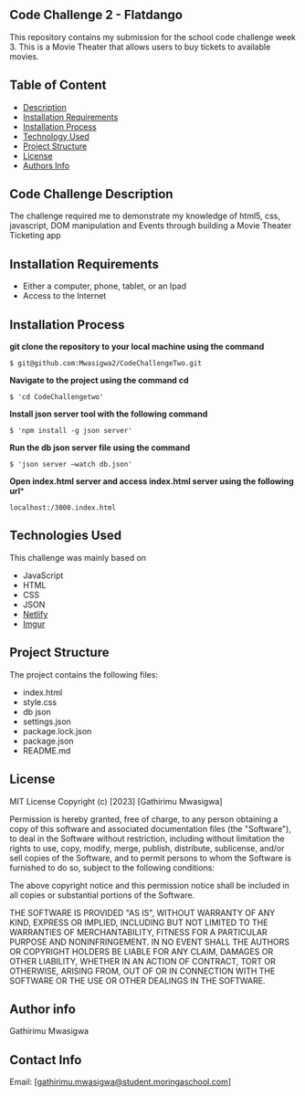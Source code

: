 ## Code Challenge 2 - Flatdango
This repository contains my submission for the school code challenge week 3.
This is a Movie Theater that allows users to buy tickets to available movies.

## Table of Content
- [Description](https://github.com/Mwasigwa2/codechallengethree#code-challenge-description)
- [Installation Requirements](https://github.com/Mwasigwa2/codechallengethree#installation-requirements)
- [Installation Process](https://github.com/Mwasigwa2/codechallengethree#installation-process)
- [Technology Used](https://github.com/Mwasigwa2/codechallengethree#author-info)
- [Project Structure](https://github.com/Mwasigwa2/codechallengethree#project-structure)
- [License](https://github.com/Mwasigwa2/codechallengethree#license)
- [Authors Info](https://github.com/Mwasigwa2/codechallengethree#author-info)

## Code Challenge Description
The challenge required me to demonstrate my knowledge of html5, css, javascript, DOM manipulation and Events through building a  Movie Theater Ticketing app

## Installation Requirements 
- Either a computer, phone, tablet, or an Ipad
- Access to the Internet

## Installation Process

**git clone the repository to your local machine using the command**

```
$ git@github.com:Mwasigwa2/CodeChallengeTwo.git
```

**Navigate to the project using the command cd**
```
$ 'cd CodeChallengetwo'
```
**Install json server tool with the following command**
```
$ 'npm install -g json server'
```

**Run the db json server file using the command**

```
$ 'json server –watch db.json'
```

**Open index.html server and access index.html server using the following url***

```
localhost:/3000.index.html
```


## Technologies Used
This challenge was mainly based on
- JavaScript
- HTML
- CSS
- JSON
- [Netlify](https://www.netlify.com/)
- [Imgur](https://imgur.com/)
  
## Project Structure
  The project contains the following files:
  - index.html
  - style.css
  - db json
  - settings.json
  - package.lock.json
  - package.json
  - README.md
## License
MIT License
Copyright (c) [2023] [Gathirimu Mwasigwa]

Permission is hereby granted, free of charge, to any person obtaining a copy
of this software and associated documentation files (the "Software"), to deal
in the Software without restriction, including without limitation the rights
to use, copy, modify, merge, publish, distribute, sublicense, and/or sell
copies of the Software, and to permit persons to whom the Software is
furnished to do so, subject to the following conditions:

The above copyright notice and this permission notice shall be included in all
copies or substantial portions of the Software.

THE SOFTWARE IS PROVIDED "AS IS", WITHOUT WARRANTY OF ANY KIND, EXPRESS OR
IMPLIED, INCLUDING BUT NOT LIMITED TO THE WARRANTIES OF MERCHANTABILITY,
FITNESS FOR A PARTICULAR PURPOSE AND NONINFRINGEMENT. IN NO EVENT SHALL THE
AUTHORS OR COPYRIGHT HOLDERS BE LIABLE FOR ANY CLAIM, DAMAGES OR OTHER
LIABILITY, WHETHER IN AN ACTION OF CONTRACT, TORT OR OTHERWISE, ARISING FROM,
OUT OF OR IN CONNECTION WITH THE SOFTWARE OR THE USE OR OTHER DEALINGS IN THE
SOFTWARE.

## Author info
Gathirimu Mwasigwa
## Contact Info
Email: [gathirimu.mwasigwa@student.moringaschool.com]
